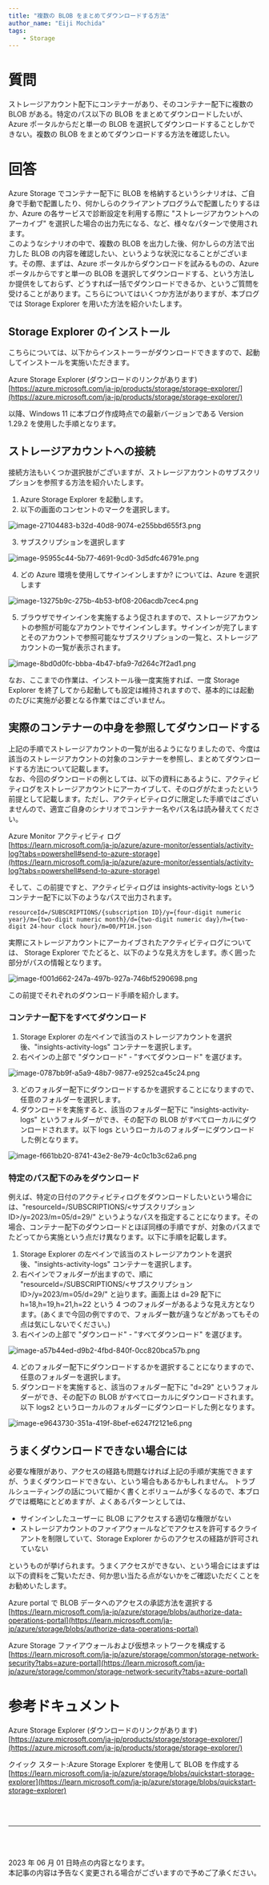 ```yaml
---
title: "複数の BLOB をまとめてダウンロードする方法"
author_name: "Eiji Mochida"
tags:
    - Storage
---
```


# 質問
ストレージアカウント配下にコンテナーがあり、そのコンテナー配下に複数の BLOB がある。特定のパス以下の BLOB をまとめてダウンロードしたいが、Azure ポータルからだと単一の BLOB を選択してダウンロードすることしかできない。複数の BLOB をまとめてダウンロードする方法を確認したい。

# 回答
Azure Storage でコンテナー配下に BLOB を格納するというシナリオは、ご自身で手動で配置したり、何かしらのクライアントプログラムで配置したりするほか、Azure の各サービスで診断設定を利用する際に "ストレージアカウントへのアーカイブ" を選択した場合の出力先になる、など、様々なパターンで使用されます。  
  このようなシナリオの中で、複数の BLOB を出力した後、何かしらの方法で出力した BLOB の内容を確認したい、というような状況になることがございます。その際、まずは、Azure ポータルからダウンロードを試みるものの、Azure ポータルからですと単一の BLOB を選択してダウンロードする、という方法しか提供をしておらず、どうすれば一括でダウンロードできるか、というご質問を受けることがあります。こちらについてはいくつか方法がありますが、本ブログでは Storage Explorer を用いた方法を紹介いたします。


## Storage Explorer のインストール
こちらについては、以下からインストーラーがダウンロードできますので、起動してインストールを実施いただきます。

Azure Storage Explorer  (ダウンロードのリンクがあります)  
[https://azure.microsoft.com/ja-jp/products/storage/storage-explorer/](https://azure.microsoft.com/ja-jp/products/storage/storage-explorer/)

以降、Windows 11 に本ブログ作成時点での最新バージョンである Version 1.29.2 を使用した手順となります。


## ストレージアカウントへの接続
接続方法もいくつか選択肢がございますが、ストレージアカウントのサブスクリプションを参照する方法を紹介いたします。

1) Azure Storage Explorer を起動します。
2) 以下の画面のコンセントのマークを選択します。

![image-27104483-b32d-40d8-9074-e255bbd655f3.png]({{site.baseurl}}/media/2023/06/image-27104483-b32d-40d8-9074-e255bbd655f3.png)

3) サブスクリプションを選択します

![image-95955c44-5b77-4691-9cd0-3d5dfc46791e.png]({{site.baseurl}}/media/2023/06/image-95955c44-5b77-4691-9cd0-3d5dfc46791e.png)

4) どの Azure 環境を使用してサインインしますか? については、Azure を選択します

![image-13275b9c-275b-4b53-bf08-206acdb7cec4.png]({{site.baseurl}}/media/2023/06/image-13275b9c-275b-4b53-bf08-206acdb7cec4.png)

5) ブラウザでサインインを実施するよう促されますので、ストレージアカウントの参照が可能なアカウントでサインインします。サインインが完了しますとそのアカウントで参照可能なサブスクリプションの一覧と、ストレージアカウントの一覧が表示されます。

![image-8bd0d0fc-bbba-4b47-bfa9-7d264c7f2ad1.png]({{site.baseurl}}/media/2023/06/image-8bd0d0fc-bbba-4b47-bfa9-7d264c7f2ad1.png)

なお、ここまでの作業は、インストール後一度実施すれば、一度 Storage Explorer を終了してから起動しても設定は維持されますので、基本的には起動のたびに実施が必要となる作業ではございません。

## 実際のコンテナーの中身を参照してダウンロードする

上記の手順でストレージアカウントの一覧が出るようになりましたので、今度は該当のストレージアカウントの対象のコンテナーを参照し、まとめてダウンロードする方法について記載します。  
なお、今回のダウンロードの例としては、以下の資料にあるように、アクティビティログをストレージアカウントにアーカイブして、そのログがたまったという前提として記載します。ただし、アクティビティログに限定した手順ではございませんので、適宜ご自身のシナリオでコンテナー名やパス名は読み替えてください。

Azure Monitor アクティビティ ログ  
[https://learn.microsoft.com/ja-jp/azure/azure-monitor/essentials/activity-log?tabs=powershell#send-to-azure-storage](https://learn.microsoft.com/ja-jp/azure/azure-monitor/essentials/activity-log?tabs=powershell#send-to-azure-storage)


そして、この前提ですと、アクティビティログは insights-activity-logs というコンテナー配下に以下のようなパスで出力されます。

```
resourceId=/SUBSCRIPTIONS/{subscription ID}/y={four-digit numeric year}/m={two-digit numeric month}/d={two-digit numeric day}/h={two-digit 24-hour clock hour}/m=00/PT1H.json
```

実際にストレージアカウントにアーカイブされたアクティビティログについては、 Storage Explorer でたどると、以下のような見え方をします。赤く囲った部分がパスの情報となります。

![image-f001d662-247a-497b-927a-746bf5290698.png]({{site.baseurl}}/media/2023/06/image-f001d662-247a-497b-927a-746bf5290698.png)

この前提でそれぞれのダウンロード手順を紹介します。

### コンテナー配下をすべてダウンロード

1) Storage Explorer の左ペインで該当のストレージアカウントを選択後、"insights-activity-logs" コンテナーを選択します。
2) 右ペインの上部で "ダウンロード" - ”すべてダウンロード" を選びます。

![image-0787bb9f-a5a9-48b7-9877-e9252ca45c24.png]({{site.baseurl}}/media/2023/06/image-0787bb9f-a5a9-48b7-9877-e9252ca45c24.png)

3) どのフォルダー配下にダウンロードするかを選択することになりますので、任意のフォルダーを選択します。
4) ダウンロードを実施すると、該当のフォルダー配下に "insights-activity-logs" というフォルダーができ、その配下の BLOB がすべてローカルにダウンロードされます。以下 logs というローカルのフォルダーにダウンロードした例となります。

![image-f661bb20-8741-43e2-8e79-4c0c1b3c62a6.png]({{site.baseurl}}/media/2023/06/image-f661bb20-8741-43e2-8e79-4c0c1b3c62a6.png)


### 特定のパス配下のみをダウンロード
例えば、特定の日付のアクティビティログをダウンロードしたいという場合には、"resourceId=/SUBSCRIPTIONS/<サブスクリプションID>/y=2023/m=05/d=29/" というようなパスを指定することになります。その場合、コンテナー配下のダウンロードとほぼ同様の手順ですが、対象のパスまでたどってから実施という点だけ異なります。以下に手順を記載します。

1) Storage Explorer の左ペインで該当のストレージアカウントを選択後、"insights-activity-logs" コンテナーを選択します。
2) 右ペインでフォルダーが出ますので、順に "resourceId=/SUBSCRIPTIONS/<サブスクリプションID>/y=2023/m=05/d=29/" と辿ります。画面上は d=29 配下に h=18,h=19,h=21,h=22 という 4 つのフォルダーがあるような見え方となります。(あくまで今回の例ですので、フォルダー数が違うなどがあってもその点は気にしないでください。)
3) 右ペインの上部で "ダウンロード" - ”すべてダウンロード" を選びます。

![image-a57b44ed-d9b2-4fbd-840f-0cc820bca57b.png]({{site.baseurl}}/media/2023/06/image-a57b44ed-d9b2-4fbd-840f-0cc820bca57b.png)

4) どのフォルダー配下にダウンロードするかを選択することになりますので、任意のフォルダーを選択します。
5) ダウンロードを実施すると、該当のフォルダー配下に "d=29" というフォルダーができ、その配下の BLOB がすべてローカルにダウンロードされます。以下 logs2 というローカルのフォルダーにダウンロードした例となります。

![image-e9643730-351a-419f-8bef-e6247f2121e6.png]({{site.baseurl}}/media/2023/06/image-e9643730-351a-419f-8bef-e6247f2121e6.png)


## うまくダウンロードできない場合には
必要な権限があり、アクセスの経路も問題なければ上記の手順が実施できますが、うまくダウンロードできない、という場合もあるかもしれません。
トラブルシューティングの話について細かく書くとボリュームが多くなるので、本ブログでは概略にとどめますが、よくあるパターンとしては、

- サインインしたユーザーに BLOB にアクセスする適切な権限がない
- ストレージアカウントのファイアウォールなどでアクセスを許可するクライアントを制限していて、Storage Explorer からのアクセスの経路が許可されていない

というものが挙げられます。うまくアクセスができない、という場合にはまずは以下の資料をご覧いただき、何か思い当たる点がないかをご確認いただくことをお勧めいたします。

Azure portal で BLOB データへのアクセスの承認方法を選択する  
[https://learn.microsoft.com/ja-jp/azure/storage/blobs/authorize-data-operations-portal](https://learn.microsoft.com/ja-jp/azure/storage/blobs/authorize-data-operations-portal)


Azure Storage ファイアウォールおよび仮想ネットワークを構成する  
[https://learn.microsoft.com/ja-jp/azure/storage/common/storage-network-security?tabs=azure-portal](https://learn.microsoft.com/ja-jp/azure/storage/common/storage-network-security?tabs=azure-portal)


# 参考ドキュメント

Azure Storage Explorer  (ダウンロードのリンクがあります)  
[https://azure.microsoft.com/ja-jp/products/storage/storage-explorer/](https://azure.microsoft.com/ja-jp/products/storage/storage-explorer/)

クイック スタート:Azure Storage Explorer を使用して BLOB を作成する  
[https://learn.microsoft.com/ja-jp/azure/storage/blobs/quickstart-storage-explorer](https://learn.microsoft.com/ja-jp/azure/storage/blobs/quickstart-storage-explorer)



<br>
<br>

---

<br>
<br>

2023 年 06 月 01 日時点の内容となります。<br>
本記事の内容は予告なく変更される場合がございますので予めご了承ください。

<br>
<br>
